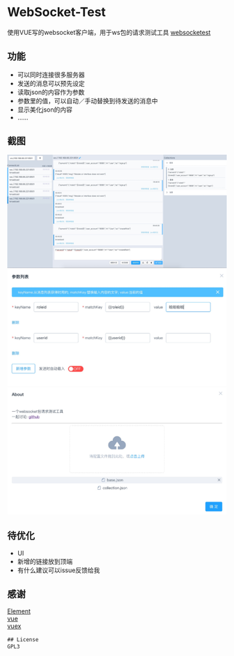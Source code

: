 # WebSocket-Test
使用VUE写的websocket客户端，用于ws包的请求测试工具
[websocketest](http://www.websocketest.com) <br>

## 功能
- 可以同时连接很多服务器
- 发送的消息可以预先设定
- 读取json的内容作为参数
- 参数里的值，可以自动／手动替换到待发送的消息中
- 显示美化json的内容
- ……<br>
## 截图
![image](./rmimg/WechatIMG141.jpeg)
![image](./rmimg/WechatIMG138.jpeg)
![image](./rmimg/WechatIMG1.jpeg)


## 待优化
- UI
- 新增的链接放到顶端
- 有什么建议可以issue反馈给我

## 感谢
[Element](http://element.eleme.io/#/zh-CN) <br>
[vue ](https://cn.vuejs.org/) <br>
[vuex](https://vuex.vuejs.org/) <br>


```
## License
GPL3
